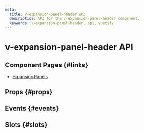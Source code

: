 ```yaml
---
meta:
  title: v-expansion-panel-header API
  description: API for the v-expansion-panel-header component.
  keywords: v-expansion-panel-header, api, vuetify
---
```


# v-expansion-panel-header API

<entry-ad />

## Component Pages {#links}

- [Expansion Panels](components/expansion-panels)

## Props {#props}

<api-section name="v-expansion-panel-header" section="props" />

## Events {#events}

<api-section name="v-expansion-panel-header" section="events" />

## Slots {#slots}

<api-section name="v-expansion-panel-header" section="slots" />

<backmatter />
